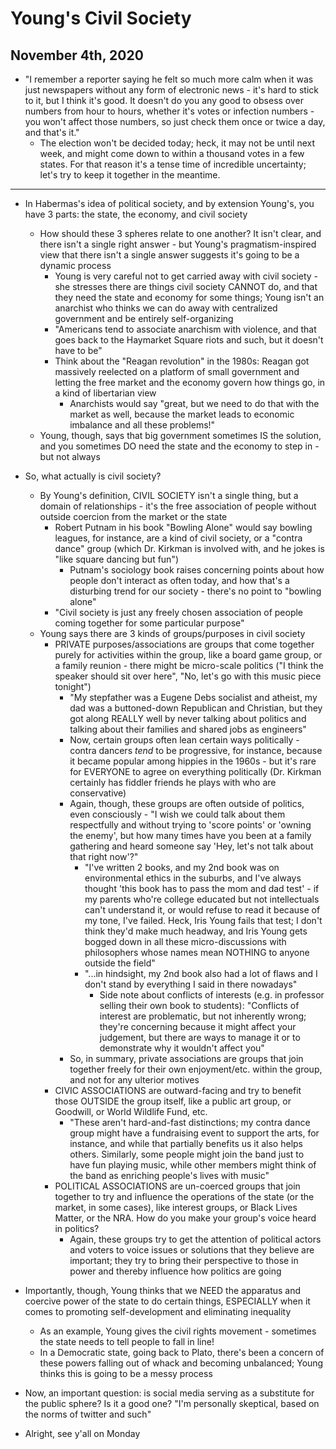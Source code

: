 # Young's Civil Society

## November 4th, 2020

-   "I remember a reporter saying he felt so much more calm when it was just newspapers without any form of electronic news - it's hard to stick to it, but I think it's good. It doesn't do you any good to obsess over numbers from hour to hours, whether it's votes or infection numbers - you won't affect those numbers, so just check them once or twice a day, and that's it."
    -   The election won't be decided today; heck, it may not be until next week, and might come down to within a thousand votes in a few states. For that reason it's a tense time of incredible uncertainty; let's try to keep it together in the meantime.
--------------------------------------------------------------------------------

-   In Habermas's idea of political society, and by extension Young's, you have 3 parts: the state, the economy, and civil society
    -   How should these 3 spheres relate to one another? It isn't clear, and there isn't a single right answer - but Young's pragmatism-inspired view that there isn't a single answer suggests it's going to be a dynamic process
        -   Young is very careful not to get carried away with civil society - she stresses there are things civil society CANNOT do, and that they need the state and economy for some things; Young isn't an anarchist who thinks we can do away with centralized government and be entirely self-organizing
        -   "Americans tend to associate anarchism with violence, and that goes back to the Haymarket Square riots and such, but it doesn't have to be"
        -   Think about the "Reagan revolution" in the 1980s: Reagan got massively reelected on a platform of small government and letting the free market and the economy govern how things go, in a kind of libertarian view
            -   Anarchists would say "great, but we need to do that with the market as well, because the market leads to economic imbalance and all these problems!"
    -   Young, though, says that big government sometimes IS the solution, and you sometimes DO need the state and the economy to step in - but not always

-   So, what actually is civil society?
    -   By Young's definition, CIVIL SOCIETY isn't a single thing, but a domain of relationships - it's the free association of people without outside coercion from the market or the state
        -   Robert Putnam in his book "Bowling Alone" would say bowling leagues, for instance, are a kind of civil society, or a "contra dance" group (which Dr. Kirkman is involved with, and he jokes is "like square dancing but fun")
            -   Putnam's sociology book raises concerning points about how people don't interact as often today, and how that's a disturbing trend for our society - there's no point to "bowling alone"
        -   "Civil society is just any freely chosen association of people coming together for some particular purpose"
    -   Young says there are 3 kinds of groups/purposes in civil society
        -   PRIVATE purposes/associations are groups that come together purely for activities within the group, like a board game group, or a family reunion - there might be micro-scale politics ("I think the speaker should sit over here", "No, let's go with this music piece tonight")
            -   "My stepfather was a Eugene Debs socialist and atheist, my dad was a buttoned-down Republican and Christian, but they got along REALLY well by never talking about politics and talking about their families and shared jobs as engineers"
            -   Now, certain groups often lean certain ways politically - contra dancers *tend* to be progressive, for instance, because it became popular among hippies in the 1960s - but it's rare for EVERYONE to agree on everything politically (Dr. Kirkman certainly has fiddler friends he plays with who are conservative)
            -   Again, though, these groups are often outside of politics, even consciously - "I wish we could talk about them respectfully and without trying to 'score points' or 'owning the enemy', but how many times have you been at a family gathering and heard someone say 'Hey, let's not talk about that right now'?"
                -   "I've written 2 books, and my 2nd book was on environmental ethics in the suburbs, and I've always thought 'this book has to pass the mom and dad test' - if my parents who're college educated but not intellectuals can't understand it, or would refuse to read it because of my tone, I've failed. Heck, Iris Young fails that test; I don't think they'd make much headway, and Iris Young gets bogged down in all these micro-discussions with philosophers whose names mean NOTHING to anyone outside the field"
                -   "...in hindsight, my 2nd book also had a lot of flaws and I don't stand by everything I said in there nowadays"
                    -   Side note about conflicts of interests (e.g. in professor selling their own book to students): "Conflicts of interest are problematic, but not inherently wrong; they're concerning because it might affect your judgement, but there are ways to manage it or to demonstrate why it wouldn't affect you"
            -   So, in summary, private associations are groups that join together freely for their own enjoyment/etc. within the group, and not for any ulterior motives
        -   CIVIC ASSOCIATIONS are outward-facing and try to benefit those OUTSIDE the group itself, like a public art group, or Goodwill, or World Wildlife Fund, etc.
            -   "These aren't hard-and-fast distinctions; my contra dance group might have a fundraising event to support the arts, for instance, and while that partially benefits us it also helps others. Similarly, some people might join the band just to have fun playing music, while other members might think of the band as enriching people's lives with music"
        -   POLITICAL ASSOCIATIONS are un-coerced groups that join together to try and influence the operations of the state (or the market, in some cases), like interest groups, or Black Lives Matter, or the NRA. How do you make your group's voice heard in politics?
            -   Again, these groups try to get the attention of political actors and voters to voice issues or solutions that they believe are important; they try to bring their perspective to those in power and thereby influence how politics are going

-   Importantly, though, Young thinks that we NEED the apparatus and coercive power of the state to do certain things, ESPECIALLY when it comes to promoting self-development and eliminating inequality
    -   As an example, Young gives the civil rights movement - sometimes the state needs to tell people to fall in line!
    -   In a Democratic state, going back to Plato, there's been a concern of these powers falling out of whack and becoming unbalanced; Young thinks this is going to be a messy process

-   Now, an important question: is social media serving as a substitute for the public sphere? Is it a good one? "I'm personally skeptical, based on the norms of twitter and such"

-   Alright, see y'all on Monday
